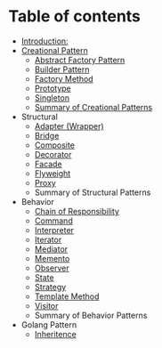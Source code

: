 # Table of contents

* [Introduction:](README.md)
* [Creational Pattern](creational-pattern/README.md)
  * [Abstract Factory Pattern](creational-pattern/abstract-factory-pattern.md)
  * [Builder Pattern](creational-pattern/builder-pattern.md)
  * [Factory Method](creational-pattern/factory-method.md)
  * [Prototype](creational-pattern/undefined.md)
  * [Singleton](creational-pattern/singleton.md)
  * [Summary of Creational Patterns](creational-pattern/summary-of-creational-patterns.md)
* Structural
  * [Adapter  \(Wrapper\)](structural/adapter-wrapper.md)
  * [Bridge](structural/bridge.md)
  * [Composite](structural/composite.md)
  * [Decorator](structural/decorator.md)
  * [Facade](structural/facade.md)
  * [Flyweight](structural/flyweight.md)
  * [Proxy](structural/proxy.md)
  * Summary of Structural Patterns
* Behavior
  * [Chain of Responsibility](behavior/chain-of-responsibility.md)
  * [Command](behavior/command.md)
  * [Interpreter](behavior/interpreter.md)
  * [Iterator](behavior/iterator.md)
  * [Mediator](behavior/mediator.md)
  * [Memento](behavior/memento.md)
  * [Observer](behavior/observer.md)
  * [State](behavior/state.md)
  * [Strategy](behavior/strategy.md)
  * [Template Method](behavior/template-method.md)
  * [Visitor](behavior/visitor.md)
  * Summary of Behavior Patterns
* Golang Pattern
  * [Inheritence](golang-pattern/inheritence.md)

